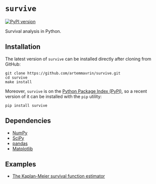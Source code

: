 # `survive`

[![PyPI version](https://badge.fury.io/py/survive.svg)](https://badge.fury.io/py/survive)

Survival analysis in Python.

## Installation

The latest version of `survive` can be installed directly after cloning from GitHub:

    git clone https://github.com/artemmavrin/survive.git
    cd survive
    make install

Moreover, `survive` is on the [Python Package Index (PyPI)](https://pypi.org/project/survive/), so a recent version of it can be installed with the `pip` utility:

    pip install survive

## Dependencies

* [NumPy](http://www.numpy.org)
* [SciPy](https://www.scipy.org)
* [pandas](https://pandas.pydata.org)
* [Matplotlib](https://matplotlib.org)

## Examples

* [The Kaplan-Meier survival function estimator](https://github.com/artemmavrin/survive/blob/master/examples/Kaplan-Meier%20Estimator.ipynb)
